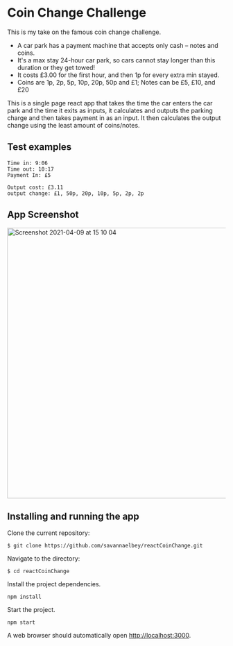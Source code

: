 # Coin Change Challenge

This is my take on the famous coin change challenge.

* A car park has a payment machine that accepts only cash – notes and coins.
* It's a max stay 24-hour car park, so cars cannot stay longer than this duration or they get towed!
* It costs £3.00 for the first hour, and then 1p for every extra min stayed.
* Coins are 1p, 2p, 5p, 10p, 20p, 50p and £1; Notes can be £5, £10, and £20

This is a single page react app that takes the time the car enters the car park and the time it exits as inputs, it calculates and outputs the parking charge and then takes payment in as an input. It then calculates the output change using the least amount of coins/notes.

## Test examples
```
Time in: 9:06
Time out: 10:17
Payment In: £5

Output cost: £3.11
output change: £1, 50p, 20p, 10p, 5p, 2p, 2p
```

## App Screenshot

<img width="624" alt="Screenshot 2021-04-09 at 15 10 04" src="https://user-images.githubusercontent.com/71889577/114192673-abdb4800-9945-11eb-837f-bc12d58a3328.png">


## Installing and running the app
Clone the current repository:
```
$ git clone https://github.com/savannaelbey/reactCoinChange.git
```

Navigate to the directory:

```
$ cd reactCoinChange
```

Install the project dependencies.

```
npm install
```

Start the project.

```
npm start
```

A web browser should automatically open [http://localhost:3000](http://localhost:3000).
